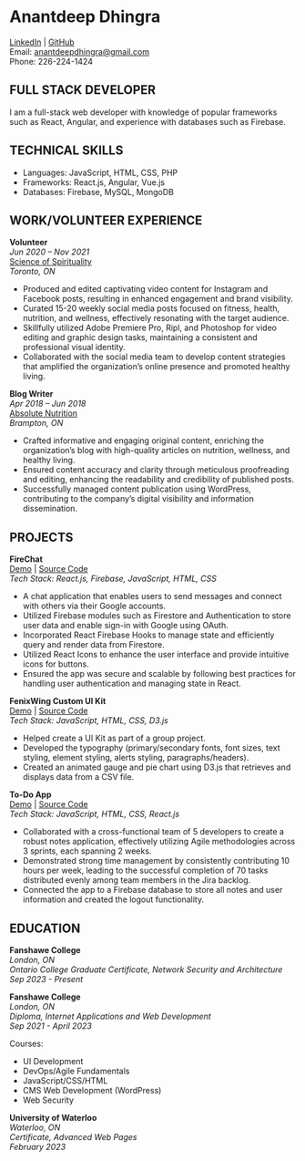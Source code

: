 # Anantdeep Dhingra
[LinkedIn](https://www.linkedin.com/in/anantdeep-dhingra/) | [GitHub](https://github.com/Arkham-117)  
Email: anantdeepdhingra@gmail.com  
Phone: 226-224-1424

## FULL STACK DEVELOPER
I am a full-stack web developer with knowledge of popular frameworks such as React, Angular, and experience with databases such as Firebase.

## TECHNICAL SKILLS
- Languages: JavaScript, HTML, CSS, PHP
- Frameworks: React.js, Angular, Vue.js
- Databases: Firebase, MySQL, MongoDB

## WORK/VOLUNTEER EXPERIENCE
**Volunteer**  
*Jun 2020 – Nov 2021*  
[Science of Spirituality](https://www.example-link.com)  
*Toronto, ON*  

- Produced and edited captivating video content for Instagram and Facebook posts, resulting in enhanced engagement and brand visibility.
- Curated 15-20 weekly social media posts focused on fitness, health, nutrition, and wellness, effectively resonating with the target audience.
- Skillfully utilized Adobe Premiere Pro, Ripl, and Photoshop for video editing and graphic design tasks, maintaining a consistent and professional visual identity.
- Collaborated with the social media team to develop content strategies that amplified the organization’s online presence and promoted healthy living.

**Blog Writer**  
*Apr 2018 – Jun 2018*  
[Absolute Nutrition](https://www.example-link.com)  
*Brampton, ON*  

- Crafted informative and engaging original content, enriching the organization’s blog with high-quality articles on nutrition, wellness, and healthy living.
- Ensured content accuracy and clarity through meticulous proofreading and editing, enhancing the readability and credibility of published posts.
- Successfully managed content publication using WordPress, contributing to the company’s digital visibility and information dissemination.

## PROJECTS
**FireChat**  
[Demo](https://firechat-rho.vercel.app/) | [Source Code](https://github.com/Arkham-117/firechat)  
*Tech Stack: React.js, Firebase, JavaScript, HTML, CSS*  

- A chat application that enables users to send messages and connect with others via their Google accounts.
- Utilized Firebase modules such as Firestore and Authentication to store user data and enable sign-in with Google using OAuth.
- Incorporated React Firebase Hooks to manage state and efficiently query and render data from Firestore.
- Utilized React Icons to enhance the user interface and provide intuitive icons for buttons.
- Ensured the app was secure and scalable by following best practices for handling user authentication and managing state in React.

**FenixWing Custom UI Kit**  
[Demo](https://ui-project1.vercel.app/) | [Source Code](https://github.com/Arkham-117/FenixWing-UI-Kit)  
*Tech Stack: JavaScript, HTML, CSS, D3.js*  

- Helped create a UI Kit as part of a group project.
- Developed the typography (primary/secondary fonts, font sizes, text styling, element styling, alerts styling, paragraphs/headers).
- Created an animated gauge and pie chart using D3.js that retrieves and displays data from a CSV file.

**To-Do App**  
[Demo](https://my-cute-notes.vercel.app/) | [Source Code](https://drive.google.com/file/d/13AGQuxMA6URHO_r6SM9IcndXfxXHE1ph/view?usp=sharing)  
*Tech Stack: JavaScript, HTML, CSS, React.js*  

- Collaborated with a cross-functional team of 5 developers to create a robust notes application, effectively utilizing Agile methodologies across 3 sprints, each spanning 2 weeks.
- Demonstrated strong time management by consistently contributing 10 hours per week, leading to the successful completion of 70 tasks distributed evenly among team members in the Jira backlog.
- Connected the app to a Firebase database to store all notes and user information and created the logout functionality.

## EDUCATION
**Fanshawe College**  
*London, ON*  
*Ontario College Graduate Certificate, Network Security and Architecture*  
*Sep 2023 - Present*  

**Fanshawe College**  
*London, ON*  
*Diploma, Internet Applications and Web Development*  
*Sep 2021 - April 2023*  

Courses:
- UI Development
- DevOps/Agile Fundamentals
- JavaScript/CSS/HTML
- CMS Web Development (WordPress)
- Web Security

**University of Waterloo**  
*Waterloo, ON*  
*Certificate, Advanced Web Pages*  
*February 2023*
